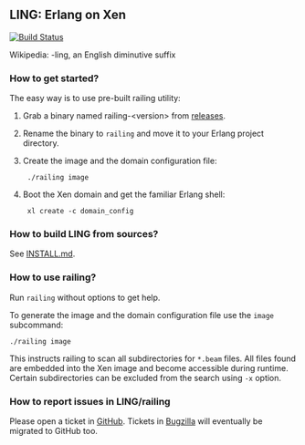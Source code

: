 ## LING: Erlang on Xen

[![Build Status](https://api.travis-ci.org/cloudozer/ling.svg)](https://travis-ci.org/cloudozer/ling)

Wikipedia: -ling, an English diminutive suffix

### How to get started?

The easy way is to use pre-built railing utility:

1. Grab a binary named railing-&lt;version&gt; from [releases](https://github.com/cloudozer/ling/releases).

1. Rename the binary to `railing` and move it to your Erlang project directory.

1. Create the image and the domain configuration file:

        ./railing image

1. Boot the Xen domain and get the familiar Erlang shell:

        xl create -c domain_config


### How to build LING from sources?

See [INSTALL.md](INSTALL.md).

### How to use railing?

Run `railing` without options to get help.

To generate the image and the domain configuration file use the `image`
subcommand:
```
./railing image
```
This instructs railing to scan all subdirectories for `*.beam` files. All files
found are embedded into the Xen image and become accessible during runtime.
Certain subdirectories can be excluded from the search using `-x` option.

### How to report issues in LING/railing

Please open a ticket in [GitHub](https://github.com/cloudozer/ling/issues).
Tickets in [Bugzilla](http://issues.erlangonxen.org/buglist.cgi?bug_status=__open__&order=changeddate%20DESC) will eventually be migrated to GitHub too.
